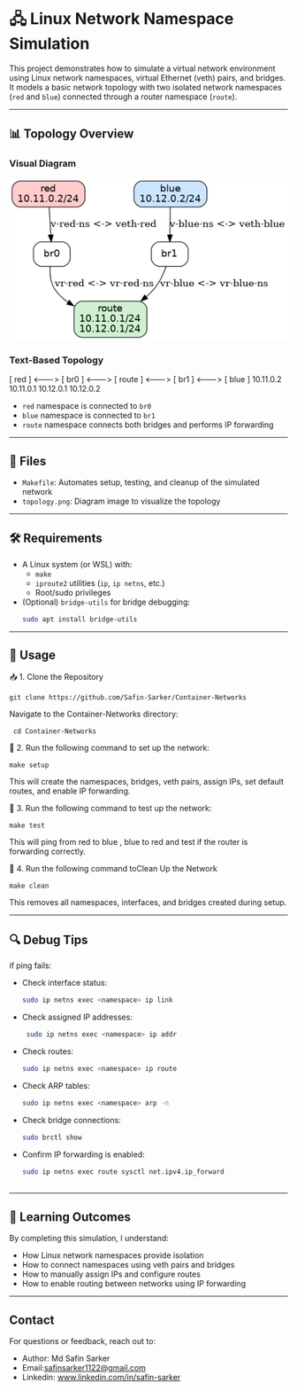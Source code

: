 # 🖧 Linux Network Namespace Simulation

This project demonstrates how to simulate a virtual network environment using Linux network namespaces, virtual Ethernet (veth) pairs, and bridges. It models a basic network topology with two isolated network namespaces (`red` and `blue`) connected through a router namespace (`route`).

---

## 📊 Topology Overview

### Visual Diagram

![Network Topology](topology.png)

### Text-Based Topology

[ red ] <---> [ br0 ] <---> [ route ] <---> [ br1 ] <---> [ blue ] 10.11.0.2 10.11.0.1 10.12.0.1 10.12.0.2


- `red` namespace is connected to `br0`
- `blue` namespace is connected to `br1`
- `route` namespace connects both bridges and performs IP forwarding

---

## 📁 Files

- `Makefile`: Automates setup, testing, and cleanup of the simulated network
- `topology.png`: Diagram image to visualize the topology 

---

## 🛠 Requirements

- A Linux system (or WSL) with:
  - `make`
  - `iproute2` utilities (`ip`, `ip netns`, etc.)
  - Root/sudo privileges
- (Optional) `bridge-utils` for bridge debugging:
   ```bash
  sudo apt install bridge-utils

-----

## 🚀 Usage

📥 1. Clone the Repository
     <pre> ``` git clone https://github.com/Safin-Sarker/Container-Networks ``` </pre>

  Navigate to the Container-Networks directory:
      <pre> ``` cd Container-Networks``` </pre>

🔧 2. Run the following command to set up the network:
    <pre> ``` make setup ``` </pre>
  This will create the namespaces, bridges, veth pairs, assign IPs, set default routes, and enable IP forwarding.

🧪 3. Run the following command to test up the network:
     <pre> ``` make test ``` </pre>
    This will ping from red to blue , blue to red and test if the router is forwarding correctly.

🧹 4. Run the following command toClean Up the Network
     <pre> ``` make clean ``` </pre>
    This removes all namespaces, interfaces, and bridges created during setup.


  -----

## 🔍 Debug Tips

if ping fails:

- Check interface status:
   ```bash
   sudo ip netns exec <namespace> ip link

- Check assigned IP addresses:
  ```bash
   sudo ip netns exec <namespace> ip addr

- Check routes:
  ```bash
  sudo ip netns exec <namespace> ip route
  
- Check ARP tables:
  ```bash
  sudo ip netns exec <namespace> arp -n

- Check bridge connections:
  ```bash
  sudo brctl show

- Confirm IP forwarding is enabled:
  ```bash
  sudo ip netns exec route sysctl net.ipv4.ip_forward



-----

## 🎯 Learning Outcomes

By completing this simulation, I understand:
- How Linux network namespaces provide isolation
- How to connect namespaces using veth pairs and bridges
- How to manually assign IPs and configure routes
- How to enable routing between networks using IP forwarding

----

## Contact
For questions or feedback, reach out to:

- Author: Md Safin Sarker
- Email:safinsarker1122@gmail.com
- Linkedin: www.linkedin.com/in/safin-sarker



  
  
  
  
  
  


        

    



